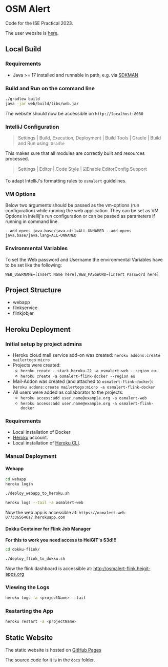 # OSM Alert

Code for the ISE Practical 2023.

The user website is [here](https://giscience.github.io/osmalert/).

## Local Build

### Requirements

- Java >= 17 installed and runnable in path, e.g.
  via [SDKMAN](https://sdkman.io/)

[//]: # (- Chrome browser installed and runnable in path)

### Build and Run on the command line

```bash
./gradlew build
java -jar web/build/libs/web.jar
```

[//]: # (The first build can take some time due to Chrome driver installation.)

The website should now be accessible on `http://localhost:8080`

### IntelliJ Configuration

> Settings | Build, Execution, Deployment | Build Tools | Gradle | Build and Run
> using: `Gradle`

This makes sure that all modules are correctly built and resources processed.

> Settings | Editor | Code Style | ☑️Enable EditorConfig Support

To adapt IntelliJ's formatting rules to `osmalert` guidelines.

### VM Options

Below two arguments should be passed as the vm-options (run configuration) while
running the web application. They can be set as VM Options in intellij's run
configuration or can be passed as parameters if running in command line.

```
--add-opens java.base/java.util=ALL-UNNAMED --add-opens java.base/java.lang=ALL-UNNAMED
```

### Environmental Variables

To set the Web password and Username the environmental Variables have to be set
like the following:

```
WEB_USERNAME=[Insert Name here],WEB_PASSWORD=[Insert Password here]
```

## Project Structure

- webapp
- flinkservice
- flinkjobjar

## Heroku Deployment

### Initial setup by project admins

- Heroku cloud mail service add-on was created:
  `heroku addons:create mailertogo:micro`
- Projects were created:
    - `heroku create --stack heroku-22 -a osmalert-web --region eu`.
    - `heroku create -a osmalert-flink-docker --region eu`
- Mail-Addon was created (and attached to `osmalert-flink-docker`):
  `heroku addons:create mailertogo:micro -a osmalert-flink-docker`
- All users were added as collaborator to the projects:
    - `heroku access:add user.name@example.org -a osmalert-web`
    - `heroku access:add user.name@example.org -a osmalert-flink-docker`

### Requirements

- Local installation of Docker
- [Heroku](https://www.heroku.com/) account.
- Local installation
  of [Heroku CLI](https://devcenter.heroku.com/articles/heroku-cli).

### Manual Deployment

#### Webapp

```bash
cd webapp
heroku login

./deploy_webapp_to_heroku.sh

heroku logs --tail -a osmalert-web
```

Now the web app is accessible at:
`https://osmalert-web-0773365646a7.herokuapp.com`

#### Dokku Container for Flink Job Manager

__For this to work you need access to HeiGIT's S3d!!!__

```bash
cd dokku-flink/

./deploy_flink_to_dokku.sh
```

Now the flink dashboard is accessible at:
http://osmalert-flink.heigit-apps.org

### Viewing the Logs

```bash
heroku logs -a <projectName> --tail
```

### Restarting the App

```bash
heroku restart -a <projectName>
```

## Static Website

The static website is hosted
on [GitHub Pages](https://giscience.github.io/osmalert/)

The source code for it is in the `docs` folder.